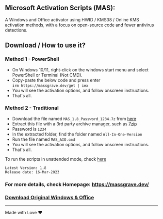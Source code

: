 ## Microsoft Activation Scripts (MAS):

A Windows and Office activator using HWID / KMS38 / Online KMS activation methods, with a focus on open-source code and fewer antivirus detections.

## Download / How to use it?

### Method 1 - PowerShell

-   On Windows 10/11, right-click on the windows start menu and select PowerShell or Terminal (Not CMD).
-   Copy-paste the below code and press enter\
    `irm https://massgrave.dev/get | iex`
-   You will see the activation options, and follow onscreen instructions.
-   That's all.

### Method 2 - Traditional

-   Download the file named `MAS_1.8_Password_1234.7z` from [here](https://github.com/massgravel/Microsoft-Activation-Scripts/releases)
-   Extract this file with a 3rd party archive manager, such as [7zip](https://www.7-zip.org/download.html)
-   Password is `1234`
-   In the extracted folder, find the folder named `All-In-One-Version`
-   Run the file named `MAS_AIO.cmd`
-   You will see the activation options, and follow onscreen instructions.
-   That's all.

To run the scripts in unattended mode, check [here](https://massgrave.dev/command_line_switches.html)

```
Latest Version: 1.8
Release date: 16-Mar-2023
```

### For more details, check Homepage:  https://massgrave.dev/

### [Download Original Windows & Office](https://massgrave.dev/genuine-installation-media.html)


---

Made with Love ❤️

